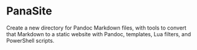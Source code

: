 # PanaSite

Create a new directory for Pandoc Markdown files, with tools to convert
that Markdown to a static website with Pandoc, templates, Lua filters,
and PowerShell scripts.
